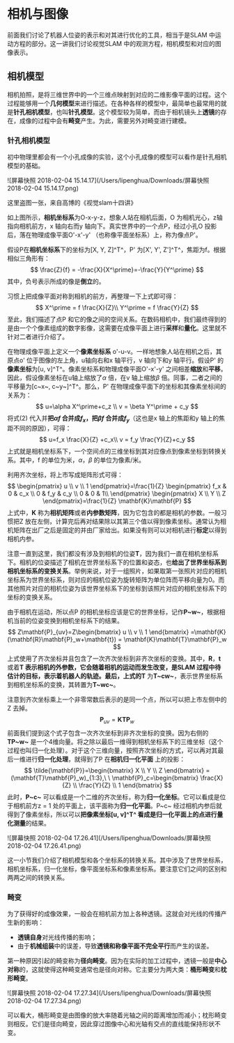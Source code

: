 # 相机与图像

前面我们讨论了机器人位姿的表示和对其进行优化的工具，相当于是SLAM 中运动方程的部分。这一讲我们讨论视觉SLAM 中的观测方程，相机模型和对应的图像表示。

## 相机模型

相机拍照，是将三维世界中的一个三维点映射到对应的二维影像平面的过程。这个过程能够用一个**几何模型**来进行描述。在各种各样的模型中，最简单也最常用的就是**针孔相机模型**，也叫**针孔模型**。这个模型较为简单，而由于相机镜头上**透镜**的存在，成像的过程中会有**畸变**产生。为此，需要另外对畸变进行建模。

### 针孔相机模型

初中物理里都会有一个小孔成像的实验，这个小孔成像的模型可以看作是针孔相机模型的基础。

![屏幕快照 2018-02-04 15.14.17](/Users/lipenghua/Downloads/屏幕快照 2018-02-04 15.14.17.png)

这里盗图一张，来自高博的《视觉slam十四讲》

如上图所示，**相机坐标系**为O-x-y-z，想象人站在相机后面，O 为相机光心，z轴指向相机前方，x 轴向右而y 轴向下。真实世界中的一个点P，经过小孔O 投影后，落在物理成像平面O'-x'-y' （也称像平面坐标系）上，称为像点P'。

假设P在**相机坐标系**下的坐标为[X, Y, Z]^T^，P' 为[X', Y', Z']^T^，焦距为f。根据相似三角形有：
$$
\frac{Z}{f} = -\frac{X}{X^\prime}=-\frac{Y}{Y^\prime}
$$
其中，负号表示所成的像是**倒立**的。

习惯上把成像平面对称到相机的前方，再整理一下上式即可得：
$$
X^\prime = f \frac{X}{Z}\\
Y^\prime = f \frac{Y}{Z}
$$
至此，我们描述了点P 和它的像之间的空间关系。在数码相机中，我们最终得到的是由一个个像素组成的数字影像，这需要在成像平面上进行**采样**和**量化**。这里就不针对二者进行介绍了。

在物理成像平面上定义一个**像素坐标系** o'-u-v。一样地想象人站在相机之后，其原点o' 位于图像的左上角，u轴向右和x 轴平行，v 轴向下和y 轴平行。假设P' 的**像素坐标**为[u, v]^T^。像素坐标系和物理成像平面O'-x'-y' 之间相差**缩放**和**平移**。因此，假设像素坐标在u轴上缩放了$\alpha$ 倍，在v 轴上缩放$\beta$ 倍。同事，二者之间的平移量为[c~x~, c~y~]^T^。那么，P' 在物理成像平面下的坐标和其像素坐标间的关系为：
$$
u=\alpha X^\prime+c_z \\
v = \beta Y^\prime + c_y
$$
将式(2) 代入并**把$\alpha f$ 合并成$f_x$，把$\beta f$ 合并成$f_y$**（这也是x 轴上的焦距和y 轴上的焦距不同的原因），可得：
$$
u=f_x \frac{X}{Z} +c_x\\
v = f_y \frac{Y}{Z}+c_y
$$
上式就是相机坐标系下，一个空间点的三维坐标到其对应像点到像素坐标到转换关系。其中，f 的单位为米，$\alpha，\beta$ 的单位为像素/米。

利用齐次坐标，将上市写成矩阵形式可得：
$$
\begin{pmatrix}
u \\ v \\ 1
\end{pmatrix}=\frac{1}{Z}
\begin{pmatrix}
f_x & 0 & c_x \\
0 & f_y & c_y \\
0 & 0 & 1\\
\end{pmatrix}
\begin{pmatrix}
X \\ Y \\ Z
\end{pmatrix}=\frac{1}{Z} \mathbf{K}\mathbf{P}
$$
上式中，**K** 称为**相机矩阵**或者**内参数矩阵**，因为它包含的都是相机的参数。一般习惯把Z 放在左侧，计算完后再对结果除以其第三个值以得到像素坐标。通常认为相机矩阵在出厂之后是固定的并由厂家给出。如果没有则可以对相机进行**标定**以得到相机内参。

注意一直到这里，我们都没有涉及到相机的位姿**T**，因为我们一直在相机坐标系下。相机的位姿描述了相机在世界坐标系下的位置和姿态，也**给出了世界坐标系到相机坐标系的变换关系**。举例来说，对于一组照片，如果取第一张照片对应的相机坐标系为世界坐标系，则对应的相机位姿为旋转矩阵为单位阵而平移向量为0。而其他照片对应的相机位姿为该世界坐标系下的坐标到该照片对应的相机坐标系下的坐标的变换关系。

由于相机在运动，所以点P 的相机坐标应该是它的世界坐标，记作**P~w~**，根据相机当前的位姿变换到相机坐标系下的结果。
$$
Z\mathbf{P}_{uv}=Z\begin{bmatrix}
u \\ v \\ 1
\end{bmatrix}
=\mathbf{K}(\mathbf{R}\mathbf{P}_w+\mathbf{t}) = \mathbf{K}\mathbf{T}\mathbf{P}_w
$$
上式使用了齐次坐标并且包含了一次齐次坐标到非齐次坐标的变换。其中，**R**，**t** 或着**T **表示相机的外参数，它会随着相机的运动而发生改变，是SLAM 过程中待估计的目标，表示着机器人的轨迹。最后，上式的**T** 为**T~cw~**，表示世界坐标系到相机坐标系的变换，其转置为**T~wc~**。

注意到齐次坐标乘上一个非零常数后表示的是同一个点，所以可以把上市左侧中的Z 去掉。
$$
\mathbf{P}_{uv}=\mathbf{K}\mathbf{T}\mathbf{P}_w
$$
前面我们提到这个式子包含一次齐次坐标到非齐次坐标的变换。因为右侧的**TP~w~** 是一个4维向量。将之除以最后一维得到相机坐标系下的三维坐标（这个过程也叫归一化处理）。对于这个三维向量，按照齐次坐标的方式，可以再对其最后一维进行**归一化处理**，就得到了P 在**相机归一化平面** 上的投影：
$$
\tilde{\mathbf{P}}=\begin{bmatrix}
X \\ Y \\ Z
\end{bmatrix} = (\mathbf{T}\mathbf{P}_w)_{1:3},\ \ \mathbf{P}_c=\begin{bmatrix} \frac{X}{Z} \\ \frac{Y}{Z} \\ 1 \end{bmatrix}
$$
此时，**P~c~** 可以看成是一个二维的齐次坐标，称为**归一化坐标**。它可以看成是位于相机前方z = 1 处的平面上，该平面称为**归一化平面**。P~c~ 经过相机内参后就得到了像素坐标，所以可以**把像素坐标[u, v]^T^ 看成是归一化平面上的点进行量化测量**的结果。

![屏幕快照 2018-02-04 17.26.41](/Users/lipenghua/Downloads/屏幕快照 2018-02-04 17.26.41.png)

这一小节我们介绍了相机模型和各个坐标系的转换关系。其中涉及了世界坐标系，相机坐标系，归一化坐标，像平面坐标系和像素坐标系。要注意它们之间的区别和两两之间的转换关系。

### 畸变

为了获得好的成像效果，一般会在相机前方加上各种透镜。这就会对光线的传播产生新的影响：

- **透镜自身**对光线传播的影响；
- 由于**机械组装**中的误差，导致**透镜和称像平面不完全平行**而产生的误差。

第一种原因引起的畸变称为**径向畸变**。因为在实际的加工过程中，透镜一般是**中心对称**的，这就使得这种畸变通常也是径向对称。它主要分为两大类：**桶形畸变**和**枕形畸变**。

![屏幕快照 2018-02-04 17.27.34](/Users/lipenghua/Downloads/屏幕快照 2018-02-04 17.27.34.png)

可以看大，桶形畸变是由图像的放大率随着光轴之间的距离增加而减小；枕形畸变则相反。它们是径向畸变，因此穿过图像中心和光轴有交点的直线能保持形状不变。